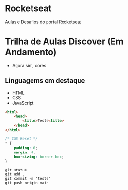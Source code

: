 # Rocketseat
Aulas e Desafios do portal Rocketseat

# Trilha de Aulas Discover (Em Andamento)

* Agora sim, cores

## Linguagems em destaque

 * HTML
 * CSS
 * JavaScript

~~~html
<html>
    <head>
        <title>Teste<title>
    </head>
</html>

~~~
~~~css
/* CSS Reset */
* {
    padding: 0;
    margin: 0;
    box-sizing: border-box;
}
~~~
~~~git
git status
git add .
git commit -m 'teste'
git push origin main
~~~